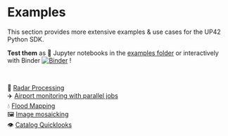 # Examples

This section provides more extensive examples & use cases for the UP42 Python SDK. 

**Test them** as :orange_book: Jupyter notebooks in the [examples folder](https://github.com/up42/up42-py/tree/master/examples) or
interactively with Binder [![Binder](https://mybinder.org/badge_logo.svg)](https://mybinder.org/v2/gh/up42/up42-py/master?filepath=examples) !

<br>

:satellite: [Radar Processing](https://sdk.up42.com/examples/radar_processing_1/)  
:airplane: [Airport monitoring with parallel jobs](https://sdk.up42.com/examples/airports-parallel/)   
:droplet: [Flood Mapping](https://sdk.up42.com/examples/flood_mapping/)  
🖼️ [Image mosaicking](https://github.com/up42/mosaicking)  
:eye: [Catalog Quicklooks](https://sdk.up42.com/examples/catalog-quicklooks/)  

